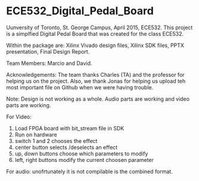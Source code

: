 # ECE532_Digital_Pedal_Board

Uunversity of Toronto, St. George Campus, April 2015, ECE532.
This project is a simplfied Digital Pedal Board that was created for the class ECE532.

Within the package are:
Xilinx Vivado design files,
Xilinx SDK files,
PPTX presentation,
Final Design Report. 

Team Members: Marcio and David. 

Acknowledgements: The team thanks Charles (TA) and the professor for helping us on the project. Also, we thank Jonas for helping us upload teh most important file on Github when we were having trouble.

Note: Design is not working as a whole. Audio parts are working  and video parts are working.

For Video: 
1) Load FPGA board with bit_stream file in SDK
2) Run on hardware
3) switch 1 and 2 chooses the effect
4) center button selects /deselects an effect 
5) up, down buttons choose which parameters to modify 
6) left, right buttons modify the current choosen parameter 

For audio:
unofrtunately it is not compilable is the combined format.
